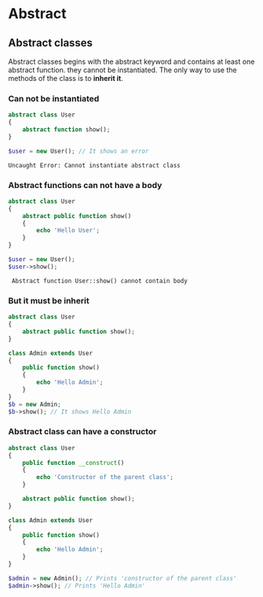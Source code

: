 # Abstract

## Abstract classes

Abstract classes begins with the abstract keyword and contains at least one abstract function. they cannot be instantiated. The only way to use the methods of the class is to **inherit it**. 

### Can not be instantiated

```php
abstract class User
{
    abstract function show();
}

$user = new User(); // It shows an error
```

```Uncaught Error: Cannot instantiate abstract class ```

### Abstract functions can not have a body

```php
abstract class User
{
    abstract public function show()
    {
        echo 'Hello User';
    }
}

$user = new User(); 
$user->show();
```

```  Abstract function User::show() cannot contain body ```

### But it must be inherit

```php
abstract class User
{
    abstract public function show();
}

class Admin extends User
{
    public function show()
    {
        echo 'Hello Admin';
    }
}
$b = new Admin;
$b->show(); // It shows Hello Admin
```

### Abstract class can have a constructor

```php
abstract class User
{
    public function __construct()
    {
        echo 'Constructor of the parent class';
    }

    abstract public function show();
}

class Admin extends User
{
    public function show()
    {
        echo 'Hello Admin';
    }
}

$admin = new Admin(); // Prints 'constructor of the parent class'
$admin->show(); // Prints 'Hello Admin'
```
